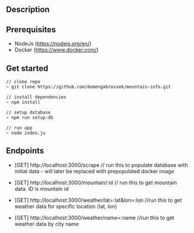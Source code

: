 ## Description



## Prerequisites

- NodeJs (<https://nodejs.org/en/>)
- Docker (<https://www.docker.com/>)

## Get started

```
// clone repo
~ git clone https://github.com/domengabrovsek/mountain-info.git

// install dependencies
~ npm install 

// setup database
~ npm run setup-db 

// run app
~ node index.js
```

## Endpoints

- [GET] http://localhost:3000/scrape // run this to populate database with initial data - will later be replaced with prepopulated docker image

- [GET] http://localhost:3000/mountain/:id // run this to get mountain data. ID is mountain id

- [GET] http://localhost:3000/weather/lat=:lat&lon=:lon //run this to get weather data for specific location (lat, lon)

- [GET] http://localhost:3000/weather/name=:name //run this to get weather data by city name